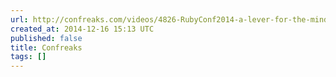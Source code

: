 ```yaml
---
url: http://confreaks.com/videos/4826-RubyConf2014-a-lever-for-the-mind
created_at: 2014-12-16 15:13 UTC
published: false
title: Confreaks
tags: []
---
```



